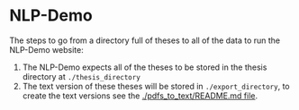# NLP-Demo

The steps to go from a directory full of theses to all of the data to run the NLP-Demo website:

1. The NLP-Demo expects all of the theses to be stored in the thesis directory at `./thesis_directory`
2. The text version of these theses will be stored in `./export_directory`, to create the text versions see the [./pdfs_to_text/README.md file](./pdfs_to_text).

